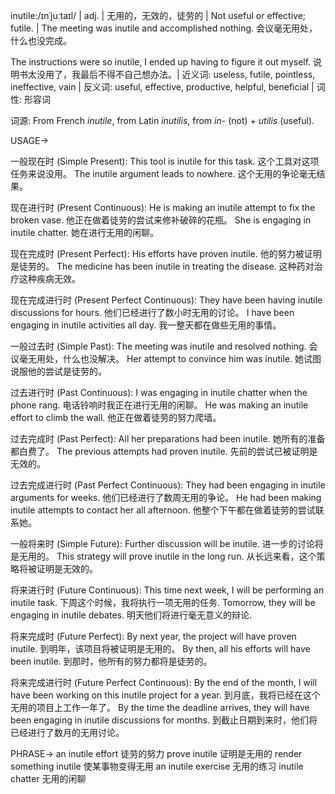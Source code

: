 inutile:/ɪnˈjuːtaɪl/ | adj. | 无用的，无效的，徒劳的 | Not useful or effective; futile. |  The meeting was inutile and accomplished nothing.  会议毫无用处，什么也没完成。

The instructions were so inutile, I ended up having to figure it out myself.  说明书太没用了，我最后不得不自己想办法。| 近义词: useless, futile, pointless, ineffective, vain | 反义词: useful, effective, productive, helpful, beneficial | 词性: 形容词

词源: From French *inutile*, from Latin *inutilis*, from *in-* (not) + *utilis* (useful).

USAGE->

一般现在时 (Simple Present):
This tool is inutile for this task. 这个工具对这项任务来说没用。
The inutile argument leads to nowhere.  这个无用的争论毫无结果。


现在进行时 (Present Continuous):
He is making an inutile attempt to fix the broken vase. 他正在做着徒劳的尝试来修补破碎的花瓶。
She is engaging in inutile chatter. 她在进行无用的闲聊。


现在完成时 (Present Perfect):
His efforts have proven inutile. 他的努力被证明是徒劳的。
The medicine has been inutile in treating the disease.  这种药对治疗这种疾病无效。


现在完成进行时 (Present Perfect Continuous):
They have been having inutile discussions for hours. 他们已经进行了数小时无用的讨论。
I have been engaging in inutile activities all day. 我一整天都在做些无用的事情。


一般过去时 (Simple Past):
The meeting was inutile and resolved nothing.  会议毫无用处，什么也没解决。
Her attempt to convince him was inutile. 她试图说服他的尝试是徒劳的。


过去进行时 (Past Continuous):
I was engaging in inutile chatter when the phone rang.  电话铃响时我正在进行无用的闲聊。
He was making an inutile effort to climb the wall. 他正在做着徒劳的努力爬墙。


过去完成时 (Past Perfect):
All her preparations had been inutile. 她所有的准备都白费了。
The previous attempts had proven inutile.  先前的尝试已被证明是无效的。


过去完成进行时 (Past Perfect Continuous):
They had been engaging in inutile arguments for weeks. 他们已经进行了数周无用的争论。
He had been making inutile attempts to contact her all afternoon. 他整个下午都在做着徒劳的尝试联系她。


一般将来时 (Simple Future):
Further discussion will be inutile.  进一步的讨论将是无用的。
This strategy will prove inutile in the long run.  从长远来看，这个策略将被证明是无效的。


将来进行时 (Future Continuous):
This time next week, I will be performing an inutile task. 下周这个时候，我将执行一项无用的任务.
Tomorrow, they will be engaging in inutile debates. 明天他们将进行毫无意义的辩论.


将来完成时 (Future Perfect):
By next year, the project will have proven inutile. 到明年，该项目将被证明是无用的。
By then, all his efforts will have been inutile. 到那时，他所有的努力都将是徒劳的。


将来完成进行时 (Future Perfect Continuous):
By the end of the month, I will have been working on this inutile project for a year. 到月底，我将已经在这个无用的项目上工作一年了。
By the time the deadline arrives, they will have been engaging in inutile discussions for months. 到截止日期到来时，他们将已经进行了数月的无用讨论。


PHRASE->
an inutile effort  徒劳的努力
prove inutile  证明是无用的
render something inutile  使某事物变得无用
an inutile exercise  无用的练习
inutile chatter  无用的闲聊
